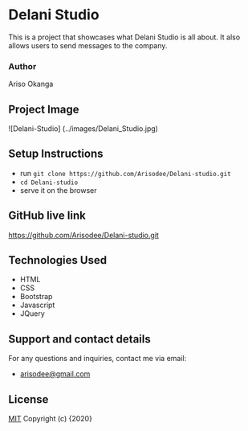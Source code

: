 # Delani Studio
This is a project that showcases what Delani Studio is all about. It also allows users to send messages to the company.
### Author
 Ariso Okanga

## Project Image
![Delani-Studio] (../images/Delani_Studio.jpg)

## Setup Instructions
- run `git clone https://github.com/Arisodee/Delani-studio.git`
- `cd Delani-studio`
- serve it on the browser
## GitHub live link
https://github.com/Arisodee/Delani-studio.git 
## Technologies Used
* HTML
* CSS
* Bootstrap
* Javascript
* JQuery
## Support and contact details
For any questions and inquiries, contact me via email:
* arisodee@gmail.com
## License
[MIT](https://choosealicense.com/licenses/mit/)
Copyright (c) {2020}